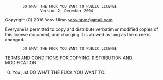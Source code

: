             DO WHAT THE FUCK YOU WANT TO PUBLIC LICENSE
                    Version 2, December 2004

 Copyright (C) 2016 Yoav Niran <yoav.npm@gmail.com>

 Everyone is permitted to copy and distribute verbatim or modified
 copies of this license document, and changing it is allowed as long
 as the name is changed.

            DO WHAT THE FUCK YOU WANT TO PUBLIC LICENSE
   TERMS AND CONDITIONS FOR COPYING, DISTRIBUTION AND MODIFICATION

  0. You just DO WHAT THE FUCK YOU WANT TO.

